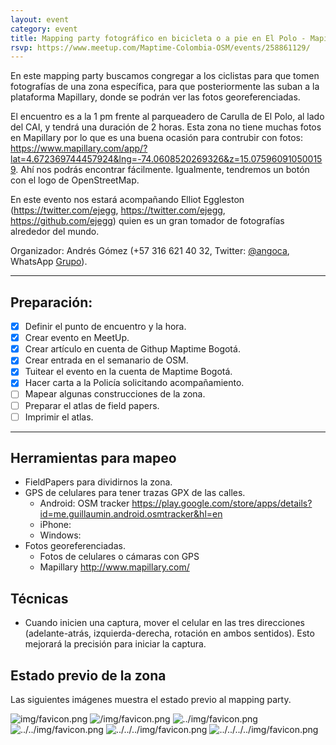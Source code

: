 ```yaml
---
layout: event
category: event
title: Mapping party fotográfico en bicicleta o a pie en El Polo - Mapillary
rsvp: https://www.meetup.com/Maptime-Colombia-OSM/events/258861129/
---
```


En este mapping party buscamos congregar a los ciclistas para que tomen fotografías de una zona específica, para que posteriormente las suban a la plataforma Mapillary, donde se podrán ver las fotos georeferenciadas.

El encuentro es a la 1 pm frente al parqueadero de Carulla de El Polo, al lado del CAI, y tendrá una duración de 2 horas.
Esta zona no tiene muchas fotos en Mapillary por lo que es una buena ocasión para contrubir con fotos: https://www.mapillary.com/app/?lat=4.672369744457924&lng=-74.0608520269326&z=15.075960910500159.
Ahí nos podrás encontrar fácilmente. Igualmente, tendremos un botón con el logo de OpenStreetMap.

En este evento nos estará acompañando Elliot Eggleston (https://twitter.com/ejegg, https://twitter.com/ejegg, https://github.com/ejegg) quien es un gran tomador de fotografías alrededor del mundo.

Organizador: Andrés Gómez (+57 316 621 40 32, Twitter: [@angoca](http://twitter.com/angoca),
WhatsApp [Grupo](https://chat.whatsapp.com/Gyf2l21dRsgD7l6083THUb)).

-----

## Preparación:

- [X] Definir el punto de encuentro y la hora.
- [X] Crear evento en MeetUp.
- [X] Crear artículo en cuenta de Githup Maptime Bogotá.
- [X] Crear entrada en el semanario de OSM.
- [X] Tuitear el evento en la cuenta de Maptime Bogotá.
- [X] Hacer carta a la Policía solicitando acompañamiento.
- [ ] Mapear algunas construcciones de la zona.
- [ ] Preparar el atlas de field papers.
- [ ] Imprimir el atlas.

-----

## Herramientas para mapeo

* FieldPapers para dividirnos la zona.
* GPS de celulares para tener trazas GPX de las calles.
  * Android: OSM tracker https://play.google.com/store/apps/details?id=me.guillaumin.android.osmtracker&hl=en
  * iPhone:
  * Windows:
* Fotos georeferenciadas.
  * Fotos de celulares o cámaras con GPS
  * Mapillary http://www.mapillary.com/

## Técnicas

* Cuando inicien una captura, mover el celular en las tres direcciones (adelante-atrás, izquierda-derecha, rotación en ambos sentidos). Esto mejorará la precisión para iniciar la captura.

## Estado previo de la zona

Las siguientes imágenes muestra el estado previo al mapping party.

![img/favicon.png](img/favicon.png)
![/img/favicon.png](/img/favicon.png)
![../img/favicon.png](../img/favicon.png)
![../../img/favicon.png](../../img/favicon.png)
![../../../img/favicon.png](../../../img/favicon.png)
![../../../../img/favicon.png](../../../../img/favicon.png)
